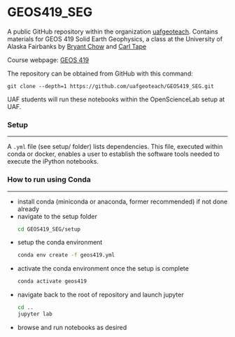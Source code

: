 # GEOS419_SEG

A public GitHub repository within the organization
[uafgeoteach](https://github.com/uafgeoteach). Contains materials for GEOS 419 Solid Earth Geophysics, a class at the University of Alaska Fairbanks by [Bryant Chow](https://bryantchow.com/) and [Carl Tape](https://sites.google.com/alaska.edu/carltape/)

Course webpage: [GEOS 419](https://bryantchow.com/teaching/geos419)

The repository can be obtained from GitHub with this command:
```
git clone --depth=1 https://github.com/uafgeoteach/GEOS419_SEG.git
```

UAF students will run these notebooks within the OpenScienceLab setup at UAF.

### Setup
---
A `.yml` file (see setup/ folder) lists dependencies. This file, executed within conda or docker, enables a user to establish the software tools needed to execute the iPython notebooks.

### How to run using Conda
---

- install conda (miniconda or anaconda, former recommended) if not done already
- navigate to the setup folder
  ```bash
  cd GEOS419_SEG/setup
  ```
- setup the conda environment
  ```bash
  conda env create -f geos419.yml
  ```
- activate the conda environment once the setup is complete
  ```bash
  conda activate geos419
  ```
- navigate back to the root of repository and launch jupyter
  ```bash
  cd ..
  jupyter lab
  ```
- browse and run notebooks as desired
